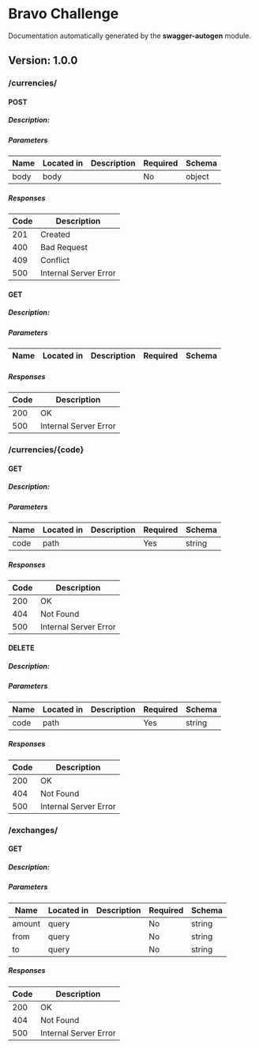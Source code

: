 # Bravo Challenge
Documentation automatically generated by the <b>swagger-autogen</b> module.

## Version: 1.0.0

### /currencies/

#### POST
##### Description:



##### Parameters

| Name | Located in | Description | Required | Schema |
| ---- | ---------- | ----------- | -------- | ---- |
| body | body |  | No | object |

##### Responses

| Code | Description |
| ---- | ----------- |
| 201 | Created |
| 400 | Bad Request |
| 409 | Conflict |
| 500 | Internal Server Error |

#### GET
##### Description:



##### Parameters

| Name | Located in | Description | Required | Schema |
| ---- | ---------- | ----------- | -------- | ---- |

##### Responses

| Code | Description |
| ---- | ----------- |
| 200 | OK |
| 500 | Internal Server Error |

### /currencies/{code}

#### GET
##### Description:



##### Parameters

| Name | Located in | Description | Required | Schema |
| ---- | ---------- | ----------- | -------- | ---- |
| code | path |  | Yes | string |

##### Responses

| Code | Description |
| ---- | ----------- |
| 200 | OK |
| 404 | Not Found |
| 500 | Internal Server Error |

#### DELETE
##### Description:



##### Parameters

| Name | Located in | Description | Required | Schema |
| ---- | ---------- | ----------- | -------- | ---- |
| code | path |  | Yes | string |

##### Responses

| Code | Description |
| ---- | ----------- |
| 200 | OK |
| 404 | Not Found |
| 500 | Internal Server Error |

### /exchanges/

#### GET
##### Description:



##### Parameters

| Name | Located in | Description | Required | Schema |
| ---- | ---------- | ----------- | -------- | ---- |
| amount | query |  | No | string |
| from | query |  | No | string |
| to | query |  | No | string |

##### Responses

| Code | Description |
| ---- | ----------- |
| 200 | OK |
| 404 | Not Found |
| 500 | Internal Server Error |
